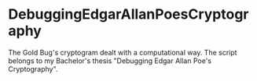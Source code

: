 # DebuggingEdgarAllanPoesCryptography
The Gold Bug's cryptogram dealt with a computational way. The script belongs to my Bachelor's thesis "Debugging Edgar Allan Poe's Cryptography".
